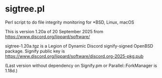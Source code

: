 # sigtree.pl
Perl script to do file integrity monitoring for *BSD, Linux, macOS

This is version 1.20a of 20 September 2025 from https://www.discord.org/lippard/software/

sigtree-1.20a.tgz is a Legion of Dynamic Discord signify-signed OpenBSD package. Signify public key is https://www.discord.org/lippard/software/discord.org-2025-pkg.pub

(Last version without dependency on Signify.pm or Parallel::ForkManager is 1.18d.)
